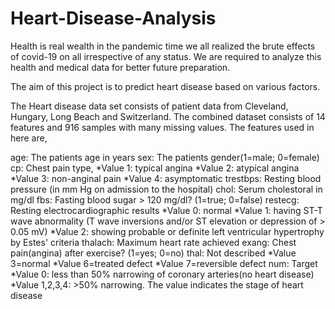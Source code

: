 # Heart-Disease-Analysis 

Health is real wealth in the pandemic time we all realized the brute effects of covid-19 on
all irrespective of any status. We are required to analyze this health and medical data for
better future preparation.

The aim of this project is to predict heart disease based on various factors.



The Heart disease data set consists of patient data from Cleveland, Hungary, Long Beach and Switzerland. The combined dataset consists of 14 features and 916 samples with many missing values. The features used in here are,

age: The patients age in years
sex: The patients gender(1=male; 0=female)
cp: Chest pain type, *Value 1: typical angina *Value 2: atypical angina *Value 3: non-anginal pain *Value 4: asymptomatic
trestbps: Resting blood pressure (in mm Hg on admission to the hospital)
chol: Serum cholestoral in mg/dl
fbs: Fasting blood sugar > 120 mg/dl? (1=true; 0=false)
restecg: Resting electrocardiographic results *Value 0: normal *Value 1: having ST-T wave abnormality (T wave inversions and/or ST elevation or depression of > 0.05 mV) *Value 2: showing probable or definite left ventricular hypertrophy by Estes' criteria
thalach: Maximum heart rate achieved
exang: Chest pain(angina) after exercise? (1=yes; 0=no)
thal: Not described *Value 3=normal *Value 6=treated defect *Value 7=reversible defect
num: Target *Value 0: less than 50% narrowing of coronary arteries(no heart disease) *Value 1,2,3,4: >50% narrowing. The value indicates the stage of heart disease
